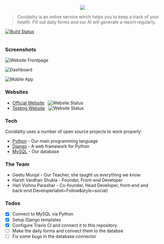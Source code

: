 
<p align="center">
  <img src="https://i.ibb.co/xsBr2JZ/50736eb0.png" />
</p>

> Covidality is an online service which helps you to keep a track of your health. Fill out daily forms and our AI will generate a report regularly.

[![Build Status](https://travis-ci.com/HariVP03/master-covidality.svg?branch=main)](https://travis-ci.com/HariVP03/master-covidality) <br><br>

### Screenshots

![Website Frontpage](https://i.ibb.co/0JPYfHK/image.png)

![Dashboard](https://i.ibb.co/ZmLww1Y/image.png)

![Mobile App](https://i.ibb.co/VHPKK1Y/image.png)

### Websites

* [Official Website](http://www.covidality.tech) &nbsp; ![Website Status](https://img.shields.io/website?down_color=lightgrey&down_message=Offline&up_color=blue&up_message=Online&url=http%3A%2F%2Fwww.covidality.tech%2F)
* [Testing Website](https://harivp03.pantherhost.xyz/) &nbsp; ![Website Status](https://img.shields.io/website?down_color=lightgrey&down_message=Offline&up_color=blue&up_message=Online&url=https%3A%2F%2Fharivp03.pantherhost.xyz%2F)

### Tech

Covidality uses a number of open source projects to work properly:

* [Python](https://www.python.org/) - Our main programming language
* [Django](https://www.djangoproject.com/) - A web framework for Python
* [MySQL](https://www.mysql.com/) - Our database

### The Team

* Geetu Munjal - Our Teacher, she taught us everything we know
* Harsh Vardhan Shukla - Founder, Front-end Developer
* Hari Vishnu Parashar - Co-founder, Head Developer, front-end and back-end Developerlabel=Follow&style=social)

### Todos

 - [x] Connect to MySQL via Python
 - [x] Setup Django templates
 - [x] Configure Travis CI and connect it to this repository
 - [ ] Make the daily forms and connect them to the databse
 - [ ] Fix some bugs in the database connector
